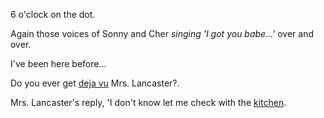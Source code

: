 6 o'clock on the dot.

Again those voices of Sonny and Cher _singing 'I got you babe...'_ over and over.

I've been here before...

Do you ever get [deja vu](wakeup.md) Mrs. Lancaster?.

Mrs. Lancaster's reply, 'I don't know let me check with the [kitchen](kitchen/vegetables.md).

